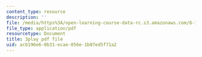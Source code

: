 ```yaml
---
content_type: resource
description: ''
file: /media/https%3A/open-learning-course-data-rc.s3.amazonaws.com/8-13-14-experimental-physics-i-ii-junior-lab-fall-2016-spring-2017/acb196e60b31ecae056e1b07ed5f71a2_3032010.pdf
file_type: application/pdf
resourcetype: Document
title: 3play pdf file
uid: acb196e6-0b31-ecae-056e-1b07ed5f71a2
---
```

